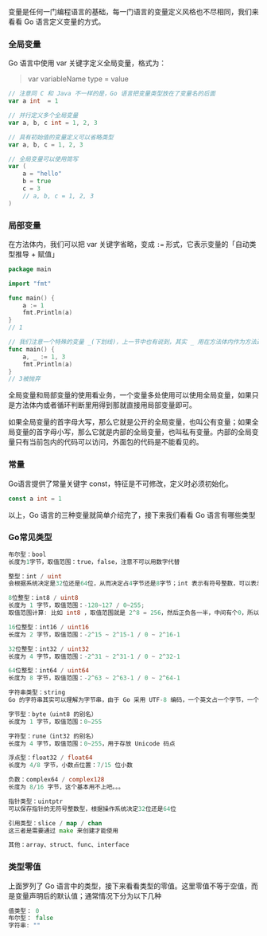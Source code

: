 变量是任何一门编程语言的基础，每一门语言的变量定义风格也不尽相同，我们来看看 Go 语言定义变量的方式。

### 全局变量
Go 语言中使用 var 关键字定义全局变量，格式为：

> var variableName type = value

```go
// 注意同 C 和 Java 不一样的是，Go 语言把变量类型放在了变量名的后面 
var a int  = 1 

// 并行定义多个全局变量
var a, b, c int = 1, 2, 3 

// 具有初始值的变量定义可以省略类型
var a, b, c = 1, 2, 3

// 全局变量可以使用简写
var (
    a = "hello"
    b = true
    c = 3
    // a, b, c = 1, 2, 3
)
```

### 局部变量
在方法体内，我们可以把 var 关键字省略，变成 `` := `` 形式，它表示变量的「自动类型推导 + 赋值」

```go
package main

import "fmt"

func main() {
    a := 1
    fmt.Println(a)
}
// 1

// 我们注意一个特殊的变量 _(下划线)，上一节中也有说到，其实 _ 用在方法体内作为方法返回值的接收是最常见的用途
func main() {
    a, _ := 1, 3
    fmt.Println(a)
}
// 3被抛弃
```

全局变量和局部变量的使用看业务，一个变量多处使用可以使用全局变量，如果只是方法体内或者循环判断里用得到那就直接用局部变量即可。

如果全局变量的首字母大写，那么它就是公开的全局变量，也叫公有变量；如果全局变量的首字母小写，那么它就是内部的全局变量，也叫私有变量。内部的全局变量只有当前包内的代码可以访问，外面包的代码是不能看见的。

### 常量
Go语言提供了常量关键字 const，特征是不可修改，定义时必须初始化。
```go
const a int = 1 
```

以上，Go 语言的三种变量就简单介绍完了，接下来我们看看 Go 语言有哪些类型


### Go常见类型

```go
布尔型：bool
长度为1字节，取值范围：true，false，注意不可以用数字代替

整型：int / uint
会根据系统决定是32位还是64位，从而决定占4字节还是8字节；int 表示有符号整数，可以表示正负；uint 表示无符号整数，只能表示非负整数

8位整型：int8 / uint8
长度为 1 字节，取值范围：-128~127 / 0~255;
取值范围计算: 比如 int8 ，取值范围就是 2^8 = 256，然后正负各一半，中间有个0，所以范围是 -128 ~ 127；uint8 也是这么算，只不过没有负数，从0开始，所以范围是 0 ~ 255。

16位整型：int16 / uint16
长度为 2 字节，取值范围：-2^15 ~ 2^15-1 / 0 ~ 2^16-1

32位整型：int32 / uint32
长度为 4 字节，取值范围：-2^31 ~ 2^31-1 / 0 ~ 2^32-1

64位整型：int64 / uint64
长度为 8 字节，取值范围：-2^63 ~ 2^63-1 / 0 ~ 2^64-1

字符串类型：string
Go 的字符串其实可以理解为字节串，由于 Go 采用 UTF-8 编码，一个英文占一个字节，一个中文占3个字节，所以无法直观的定位某个字符，从而引申出字节型 byte 和字符型 rune，这个后续再展开

字节型：byte（uint8 的别名）
长度为 1 字节，取值范围：0~255

字符型：rune（int32 的别名）
长度为 4 字节，取值范围：0~255，用于存放 Unicode 码点

浮点型：float32 / float64
长度为 4/8 字节，小数点位置：7/15 位小数

负数：complex64 / complex128
长度为 8/16 字节，这个基本用不上吧。。。

指针类型：uintptr
可以保存指针的无符号整数型，根据操作系统决定32位还是64位

引用类型：slice / map / chan
这三者是需要通过 make 来创建才能使用

其他：array、struct、func、interface
```

### 类型零值
上面罗列了 Go 语言中的类型，接下来看看类型的零值。这里零值不等于空值，而是变量声明后的默认值；通常情况下分为以下几种
```go
值类型： 0
布尔型： false
字符串: ""
```
